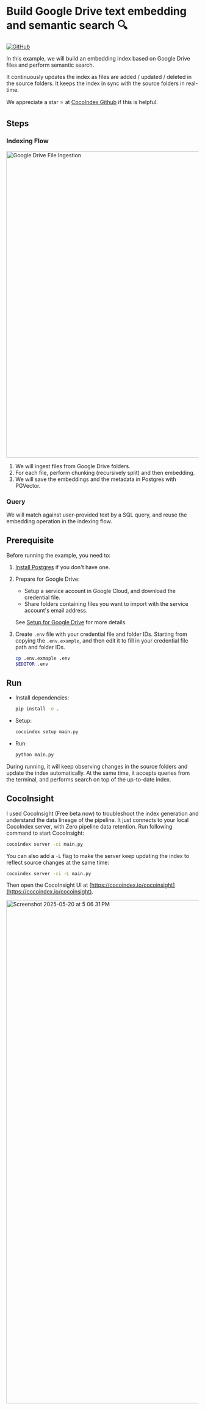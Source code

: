 # Build Google Drive text embedding and semantic search 🔍
[![GitHub](https://img.shields.io/github/stars/cocoindex-io/cocoindex?color=5B5BD6)](https://github.com/cocoindex-io/cocoindex)

In this example, we will build an embedding index based on Google Drive files and perform semantic search.

It continuously updates the index as files are added / updated / deleted in the source folders. It keeps the index in sync with the source folders in real-time.

We appreciate a star ⭐ at [CocoIndex Github](https://github.com/cocoindex-io/cocoindex) if this is helpful.

## Steps

### Indexing Flow
<img width="801" alt="Google Drive File Ingestion" src="https://github.com/user-attachments/assets/bc772e1e-d7a0-46de-b57c-290a78c128ac" />

1. We will ingest files from Google Drive folders.
2. For each file, perform chunking (recursively split) and then embedding.
3. We will save the embeddings and the metadata in Postgres with PGVector.
   
### Query
We will match against user-provided text by a SQL query, and reuse the embedding operation in the indexing flow.

## Prerequisite

Before running the example, you need to:

1.  [Install Postgres](https://cocoindex.io/docs/getting_started/installation#-install-postgres) if you don't have one.

2.  Prepare for Google Drive:

    -   Setup a service account in Google Cloud, and download the credential file.
    -   Share folders containing files you want to import with the service account's email address.

    See [Setup for Google Drive](https://cocoindex.io/docs/ops/sources#setup-for-google-drive) for more details.

3.  Create `.env` file with your credential file and folder IDs.
    Starting from copying the `.env.example`, and then edit it to fill in your credential file path and folder IDs.

    ```bash
    cp .env.exmaple .env
    $EDITOR .env
    ```

## Run

- Install dependencies:

    ```sh
    pip install -e .
    ```

- Setup:

    ```sh
    cocoindex setup main.py
    ```

- Run:
        
    ```sh
    python main.py
    ```

During running, it will keep observing changes in the source folders and update the index automatically.
At the same time, it accepts queries from the terminal, and performs search on top of the up-to-date index.


## CocoInsight 
I used CocoInsight (Free beta now) to troubleshoot the index generation and understand the data lineage of the pipeline. 
It just connects to your local CocoIndex server, with Zero pipeline data retention. Run following command to start CocoInsight:

```sh
cocoindex server -ci main.py
```

You can also add a `-L` flag to make the server keep updating the index to reflect source changes at the same time:

```sh
cocoindex server -ci -L main.py
```

Then open the CocoInsight UI at [https://cocoindex.io/cocoinsight](https://cocoindex.io/cocoinsight).

<img width="1316" alt="Screenshot 2025-05-20 at 5 06 31 PM" src="https://github.com/user-attachments/assets/0ed848db-3cc3-43d3-8cb8-35069f503288" />
